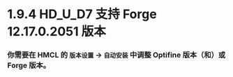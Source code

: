 # 1.9.4 HD_U_D7 支持 Forge 12.17.0.2051 版本

### 你需要在 HMCL 的 `版本设置` -> `自动安装` 中调整 Optifine 版本（和）或 Forge 版本。
